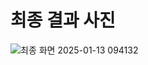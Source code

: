 <h1>최종 결과 사진</h1>
<img src="https://github.com/user-attachments/assets/62fc7692-0b92-45d5-8840-f7e9db66e4d2" alt="최종 화면 2025-01-13 094132">

